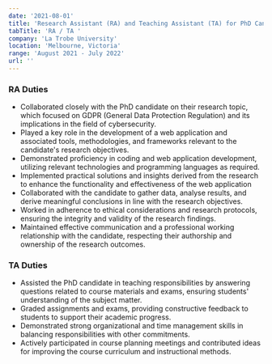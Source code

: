 ```yaml
---
date: '2021-08-01'
title: 'Research Assistant (RA) and Teaching Assistant (TA) for PhD Candidate in Cybersecurity'
tabTitle: 'RA / TA '
company: 'La Trobe University'
location: 'Melbourne, Victoria'
range: 'August 2021 - July 2022'
url: ''
---
```


### RA Duties

- Collaborated closely with the PhD candidate on their research topic, which focused on GDPR (General Data Protection Regulation) and its implications in the field of cybersecurity.
- Played a key role in the development of a web application and associated tools, methodologies, and frameworks relevant to the candidate's research objectives.
- Demonstrated proficiency in coding and web application development, utilizing relevant technologies and programming languages as required.
- Implemented practical solutions and insights derived from the research to enhance the functionality and effectiveness of the web application
- Collaborated with the candidate to gather data, analyse results, and derive meaningful conclusions in line with the research objectives.
- Worked in adherence to ethical considerations and research protocols, ensuring the integrity and validity of the research findings.
- Maintained effective communication and a professional working relationship with the candidate, respecting their authorship and ownership of the research outcomes.

### TA Duties

- Assisted the PhD candidate in teaching responsibilities by answering questions related to course materials and exams, ensuring students' understanding of the subject matter.
- Graded assignments and exams, providing constructive feedback to students to support their academic progress.
- Demonstrated strong organizational and time management skills in balancing responsibilities with other commitments.
- Actively participated in course planning meetings and contributed ideas for improving the course curriculum and instructional methods.
